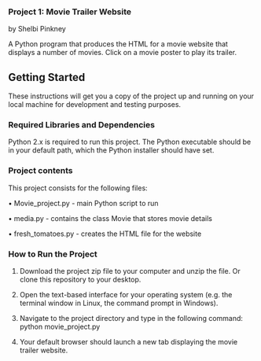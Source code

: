 ### Project 1: Movie Trailer Website

by Shelbi Pinkney

A Python program that produces the HTML for a movie website that displays a number of movies. Click on a movie poster to play its trailer.

## Getting Started

These instructions will get you a copy of the project up and running on your local machine for development and testing purposes. 

### Required Libraries and Dependencies

Python 2.x is required to run this project. The Python executable should be in your default path, which the Python installer should have set.


### Project contents

This project consists for the following files:

•	Movie_project.py - main Python script to run

•	media.py - contains the class Movie that stores movie details

• fresh_tomatoes.py - creates the HTML file for the website 


### How to Run the Project

1. Download the project zip file to your computer and unzip the file. Or clone this repository to your desktop.

2. Open the text-based interface for your operating system (e.g. the terminal window in Linux, the command prompt in Windows).

3. Navigate to the project directory and type in the following command:
   python movie_project.py

4. Your default browser should launch a new tab displaying the movie trailer website.


